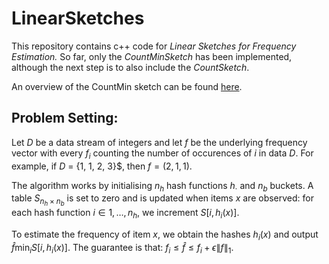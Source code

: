 # LinearSketches

This repository contains c++ code for _Linear Sketches for Frequency Estimation._
So far, only the _CountMinSketch_ has been implemented, although the next
step is to also include the _CountSketch_.

An overview of the CountMin sketch can be found [here](http://dimacs.rutgers.edu/~graham/pubs/papers/cmencyc.pdf).

## Problem Setting:
Let $D$ be a data stream of integers and let $f$ be the underlying 
frequency vector with every $f_i$ counting the number of occurences of $i$
in data $D$.
For example, if $D$ = {1, 1, 2, 3}$, then $f = (2, 1, 1)$.

The algorithm works by initialising $n_h$ hash functions $h_{\cdot}$ and 
$n_b$ buckets.
A table $S_{n_h \times n_b}$ is set to zero and is updated when items $x$ 
are observed:
for each hash function $i \in {1, \dots, n_h}$, we increment $S[i, h_i(x)]$.

To estimate the frequency of item $x$, we obtain the hashes $h_i(x)$ and
output $\hat{f} \min_i S[i, h_i(x)]$.
The guarantee is that:
$f_i \le \hat{f} \le f_i + \epsilon \| f \|_1$.

